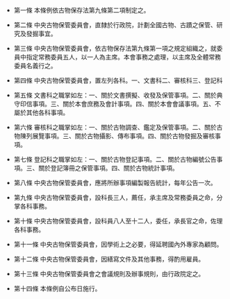 * 第一條 本條例依古物保存法第九條第二項制定之。

* 第二條 中央古物保管委員會，直隸於行政院，計劃全國古物、古蹟之保管、研究及發掘事宜。

* 第三條 中央古物保管委員會，依古物保存法第九條第一項之規定組織之，就委員中指定常務委員五人，以一人為主席。本會事務之處理，以主席及全體常務委員名義行之。

* 第四條 中央古物保管委員會，置左列各科。一、文書科二、審核科三、登記科

* 第五條 文書科之職掌如左：一、關於文書撰擬、收發及保管事項。二、關於典守印信事項。三、關於本會庶務及會計事項。四、關於本會會議事項。五、不屬於其他各科事項。

* 第六條 審核科之職掌如左：一、關於古物調查、鑑定及保管事項。二、關於古物陳列展覽事項。三、關於古物攝影、傳布事項。四、關於古物發掘及審核事項。

* 第七條 登記科之職掌如左：一、關於古物登記事項。二、關於古物編號公告事項。三、關於登記簿冊之保管事項。四、關於古物統計事項。

* 第八條 中央古物保管委員會，應將所辦事項編製報告統計，每年公告一次。

* 第九條 中央古物保管委員會，設科長三人，薦任，承主席及常務委員之命，分掌各科事務。

* 第十條 中央古物保管委員會，設科員八人至十二人，委任，承長官之命，佐理各科事務。

* 第十一條 中央古物保管委員會，因學術上之必要，得延聘國內外專家為顧問。

* 第十二條 中央古物保管委員會，因繕寫文件及其他事務，得酌用雇員。

* 第十三條 中央古物保管委員會之會議規則及辦事規則，由行政院定之。

* 第十四條 本條例自公布日施行。

